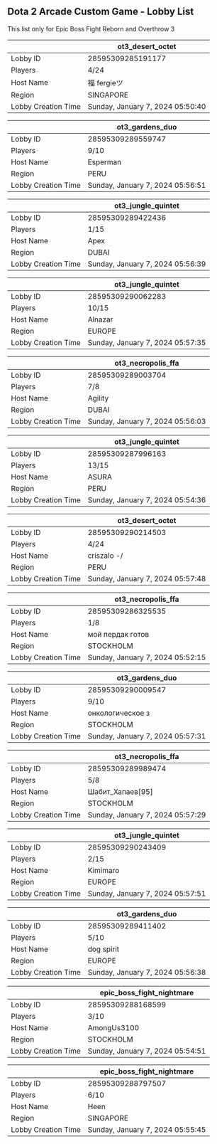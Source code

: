 ## Dota 2 Arcade Custom Game - Lobby List

This list only for Epic Boss Fight Reborn and Overthrow 3

|  | ot3_desert_octet |
| ------ | ------ |
| Lobby ID | 28595309285191177 |
| Players | 4/24 |
| Host Name | 福 fergieツ |
| Region | SINGAPORE |
| Lobby Creation Time | Sunday, January 7, 2024 05:50:40 |


|  | ot3_gardens_duo |
| ------ | ------ |
| Lobby ID | 28595309289559747 |
| Players | 9/10 |
| Host Name | Esperman |
| Region | PERU |
| Lobby Creation Time | Sunday, January 7, 2024 05:56:51 |


|  | ot3_jungle_quintet |
| ------ | ------ |
| Lobby ID | 28595309289422436 |
| Players | 1/15 |
| Host Name | Apex |
| Region | DUBAI |
| Lobby Creation Time | Sunday, January 7, 2024 05:56:39 |


|  | ot3_jungle_quintet |
| ------ | ------ |
| Lobby ID | 28595309290062283 |
| Players | 10/15 |
| Host Name | Alnazar |
| Region | EUROPE |
| Lobby Creation Time | Sunday, January 7, 2024 05:57:35 |


|  | ot3_necropolis_ffa |
| ------ | ------ |
| Lobby ID | 28595309289003704 |
| Players | 7/8 |
| Host Name | Agility |
| Region | DUBAI |
| Lobby Creation Time | Sunday, January 7, 2024 05:56:03 |


|  | ot3_jungle_quintet |
| ------ | ------ |
| Lobby ID | 28595309287996163 |
| Players | 13/15 |
| Host Name | ASURA |
| Region | PERU |
| Lobby Creation Time | Sunday, January 7, 2024 05:54:36 |


|  | ot3_desert_octet |
| ------ | ------ |
| Lobby ID | 28595309290214503 |
| Players | 4/24 |
| Host Name | criszalo *-*/ |
| Region | PERU |
| Lobby Creation Time | Sunday, January 7, 2024 05:57:48 |


|  | ot3_necropolis_ffa |
| ------ | ------ |
| Lobby ID | 28595309286325535 |
| Players | 1/8 |
| Host Name | мой пердак готов |
| Region | STOCKHOLM |
| Lobby Creation Time | Sunday, January 7, 2024 05:52:15 |


|  | ot3_gardens_duo |
| ------ | ------ |
| Lobby ID | 28595309290009547 |
| Players | 9/10 |
| Host Name | онкологическое з |
| Region | STOCKHOLM |
| Lobby Creation Time | Sunday, January 7, 2024 05:57:31 |


|  | ot3_necropolis_ffa |
| ------ | ------ |
| Lobby ID | 28595309289989474 |
| Players | 5/8 |
| Host Name | Шабит_Хапаев[95] |
| Region | STOCKHOLM |
| Lobby Creation Time | Sunday, January 7, 2024 05:57:29 |


|  | ot3_jungle_quintet |
| ------ | ------ |
| Lobby ID | 28595309290243409 |
| Players | 2/15 |
| Host Name | Kimimaro |
| Region | EUROPE |
| Lobby Creation Time | Sunday, January 7, 2024 05:57:51 |


|  | ot3_gardens_duo |
| ------ | ------ |
| Lobby ID | 28595309289411402 |
| Players | 5/10 |
| Host Name | dog spirit |
| Region | EUROPE |
| Lobby Creation Time | Sunday, January 7, 2024 05:56:38 |


|  | epic_boss_fight_nightmare |
| ------ | ------ |
| Lobby ID | 28595309288168599 |
| Players | 3/10 |
| Host Name | AmongUs3100 |
| Region | STOCKHOLM |
| Lobby Creation Time | Sunday, January 7, 2024 05:54:51 |


|  | epic_boss_fight_nightmare |
| ------ | ------ |
| Lobby ID | 28595309288797507 |
| Players | 6/10 |
| Host Name | Heen |
| Region | SINGAPORE |
| Lobby Creation Time | Sunday, January 7, 2024 05:55:45 |


